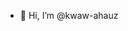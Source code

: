 - 👋 Hi, I’m @kwaw-ahauz


<!---
kwaw-ahauz/kwaw-ahauz is a ✨ special ✨ repository because its `README.md` (this file) appears on your GitHub profile.
You can click the Preview link to take a look at your changes.
--->
